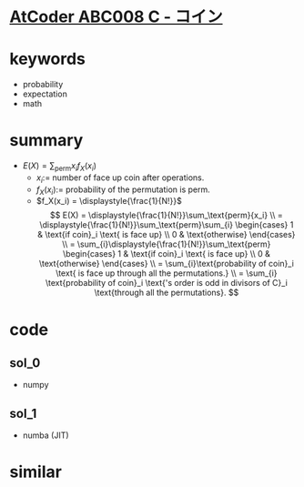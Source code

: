 # [AtCoder ABC008 C - コイン](https://atcoder.jp/contests/abc008/tasks/abc008_3)



# keywords 
- probability 
- expectation 
- math


# summary 
- $E(X) = \sum_\text{perm}{x_if_X(x_i)}$
  - $x_i :=$ number of face up coin after operations.
  - $f_X(x_i) :=$ probability of the permutation is perm.
  - $f_X(x_i) = \displaystyle{\frac{1}{N!}}$
$$
E(X) = \displaystyle{\frac{1}{N!}}\sum_\text{perm}{x_i} \\
= \displaystyle{\frac{1}{N!}}\sum_\text{perm}\sum_{i}
  \begin{cases}
  1 & \text{if coin}_i \text{ is face up} \\
  0 & \text{otherwise}
  \end{cases} \\
= \sum_{i}\displaystyle{\frac{1}{N!}}\sum_\text{perm}
  \begin{cases}
  1 & \text{if coin}_i \text{ is face up} \\
  0 & \text{otherwise}
  \end{cases} \\
= \sum_{i}\text{probability of coin}_i \text{ is face up through all the permutations.} \\
= \sum_{i} \text{probability of coin}_i \text{'s order is odd in divisors of C}_i \text{through all the permutations}.
$$


# code 
## sol_0
- numpy 


## sol_1
- numba (JIT) 


# similar 
